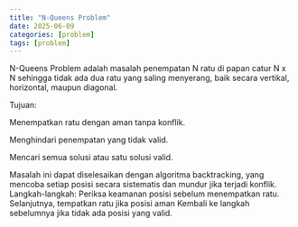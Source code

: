 ```yaml
---
title: "N-Queens Problem"
date: 2025-06-09
categories: [problem]
tags: [problem]
---
```


N-Queens Problem adalah masalah penempatan N ratu di papan catur N x N sehingga tidak ada dua ratu yang saling menyerang, baik secara vertikal, horizontal, maupun diagonal.

Tujuan:

Menempatkan ratu dengan aman tanpa konflik.

Menghindari penempatan yang tidak valid.

Mencari semua solusi atau satu solusi valid.

Masalah ini dapat diselesaikan dengan algoritma backtracking, yang mencoba setiap posisi secara sistematis dan mundur jika terjadi konflik.
Langkah-langkah: Periksa keamanan posisi sebelum menempatkan ratu. Selanjutnya, tempatkan ratu jika posisi aman Kembali ke langkah sebelumnya jika tidak ada posisi yang valid.